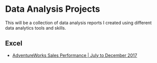# Data Analysis Projects

This will be a collection of data analysis reports I created using different data analytics tools and skills.

## Excel

- [AdventureWorks Sales Performance | July to December 2017](/excel-adventure-works-sales-2017/README.md)
